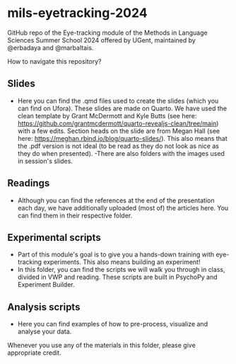 # mils-eyetracking-2024
 
 GitHub repo of the Eye-tracking module of the Methods in Language Sciences Summer School 2024 offered by UGent, maintained by @erbadaya and @marbaltais.

 How to navigate this repository?

## Slides

- Here you can find the .qmd files used to create the slides (which you can find on Ufora). These slides are made on Quarto. We have used the clean template by Grant McDermott and Kyle Butts (see here: https://github.com/grantmcdermott/quarto-revealjs-clean/tree/main) with a few edits. Section heads on the slide are from Megan Hall (see here: https://meghan.rbind.io/blog/quarto-slides/). This also means that the .pdf version is not ideal (to be read as they do not look as nice as they do when presented).
    -There are also folders with the images used in session's slides.

## Readings

- Although you can find the references at the end of the presentation each day, we have additionally uploaded (most of) the articles here. You can find them in their respective folder.

## Experimental scripts

- Part of this module's goal is to give you a hands-down training with eye-tracking experiments. This also means building an experiment!
- In this folder, you can find the scripts we will walk you through in class, divided in VWP and reading. These scripts are built in PsychoPy and Experiment Builder.

## Analysis scripts

- Here you can find examples of how to pre-process, visualize and analyse your data.

Whenever you use any of the materials in this folder, please give appropriate credit.